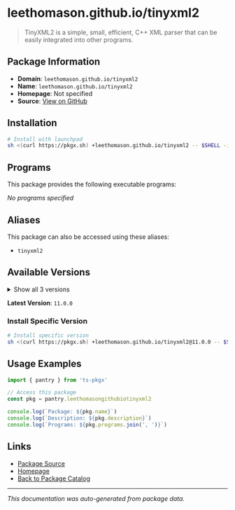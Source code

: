 # leethomason.github.io/tinyxml2

> TinyXML2 is a simple, small, efficient, C++ XML parser that can be easily integrated into other programs.

## Package Information

- **Domain**: `leethomason.github.io/tinyxml2`
- **Name**: `leethomason.github.io/tinyxml2`
- **Homepage**: Not specified
- **Source**: [View on GitHub](https://github.com/pkgxdev/pantry/tree/main/projects/leethomason.github.io/tinyxml2/package.yml)

## Installation

```bash
# Install with launchpad
sh <(curl https://pkgx.sh) +leethomason.github.io/tinyxml2 -- $SHELL -i
```

## Programs

This package provides the following executable programs:

*No programs specified*

## Aliases

This package can also be accessed using these aliases:

- `tinyxml2`

## Available Versions

<details>
<summary>Show all 3 versions</summary>

- `11.0.0`, `10.1.0`, `10.0.0`

</details>

**Latest Version**: `11.0.0`

### Install Specific Version

```bash
# Install specific version
sh <(curl https://pkgx.sh) +leethomason.github.io/tinyxml2@11.0.0 -- $SHELL -i
```

## Usage Examples

```typescript
import { pantry } from 'ts-pkgx'

// Access this package
const pkg = pantry.leethomasongithubiotinyxml2

console.log(`Package: ${pkg.name}`)
console.log(`Description: ${pkg.description}`)
console.log(`Programs: ${pkg.programs.join(', ')}`)
```

## Links

- [Package Source](https://github.com/pkgxdev/pantry/tree/main/projects/leethomason.github.io/tinyxml2/package.yml)
- [Homepage](#)
- [Back to Package Catalog](../package-catalog.md)

---

*This documentation was auto-generated from package data.*
